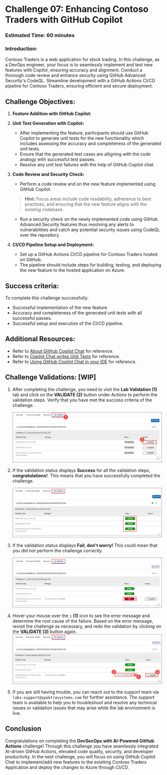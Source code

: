# Challenge 07: Enhancing Contoso Traders with GitHub Copilot

### Estimated Time: 60 minutes

### Introduction:
Contoso Traders is a web application for stock trading. In this challenge, as a DevOps engineer, your focus is to seamlessly implement and test new features with Copilot, ensuring accuracy and alignment. Conduct a thorough code review and enhance security using GitHub Advanced Security's CodeQL. Streamline development with a GitHub Actions CI/CD pipeline for Contoso Traders, ensuring efficient and secure deployment.

## Challenge Objectives:

1. **Feature Addition with GitHub Copilot:**
   
2. **Unit Test Generation with Copilot:**
   - After implementing the feature, participants should use GitHub Copilot to generate unit tests for the new functionality which includes assessing the accuracy and completeness of the generated unit tests.
   - Ensure that the generated test cases are alligning with the code analogy with successful test passes.
   - Resolve any unit test failures with the help of GitHub Copilot chat.

3. **Code Review and Security Check:**
   - Perform a code review and on the new feature implemented using GitHub Copilot.
   >**Hint:** Focus areas include code readability, adherence to best practices, and ensuring that the new feature aligns with the existing codebase.
   - Run a security check on the newly implemented code using GitHub Advanced Security features thus resolving any alerts to vulnerabilities and catch any potential security issues using CodeQL over the repository.

4. **CI/CD Pipeline Setup and Deployment:**
   - Set up a GitHub Actions CI/CD pipeline for Contoso Traders hosted on GitHub.
   - The pipeline should include steps for building, testing, and deploying the new feature to the hosted application on Azure.

## Success criteria:
To complete this challenge successfully:

- Successful implementation of the new feature.
- Accuracy and completeness of the generated unit tests with all successful passes.
- Successful setup and execution of the CI/CD pipeline.

## Additional Resources:

- Refer to [About GitHub Copilot Chat](https://docs.github.com/en/copilot/github-copilot-chat/about-github-copilot-chat) for reference.
- Refer to [Copilot Chat writes Unit Tests](https://dev.to/this-is-learning/copilot-chat-writes-unit-tests-for-you-1c82) for reference.
- Refer to [Using GitHub Copilot Chat in your IDE](https://docs.github.com/en/copilot/github-copilot-chat/using-github-copilot-chat-in-your-ide) for reference.

## Challenge Validations: [WIP]

1. After completing the challenge, you need to visit the **Lab Validation (1)** tab and click on the **VALIDATE (2)** button under Actions to perform the validation steps. Verify that you have met the success criteria of the challenge. 
 
    ![](../media/validate01.png "Validation")
 
1. If the validation status displays **Success** for all the validation steps, **congratulations!**. This means that you have successfully completed the challenge.
 
     ![](../media/validate02.png "Validation")
1. If the validation status displays **Fail**, **don't worry!** This could mean that you did not perform the challenge correctly.
 
     ![](../media/validate03.png "Validation")
 
1. Hover your mouse over the `i` **(1)** icon to see the error message and determine the root cause of the failure. Based on the error message, revisit the challenge as necessary, and redo the validation by clicking on the **VALIDATE (3)** button again.
     ![](../media/validate04.png "Validation")
 
1. If you are still having trouble, you can reach out to the support team via `labs-support@spektrasystems.com` for further assistance. The support team is available to help you to troubleshoot and resolve any technical issues or validation issues that may arise while the lab environment is live.

## Conclusion
Congratulations on completing the **DevSecOps with AI-Powered GitHub Actions** challenge! Through this challenge you have seamlessly integrated AI-driven GitHub Actions, elevated code quality, security, and developer productivity. In the next challenge, you will focus on using GitHub Copilot Chat to implement/add new features to the exisiting Contoso Traders Application and deploy the changes to Azure through CI/CD. 
